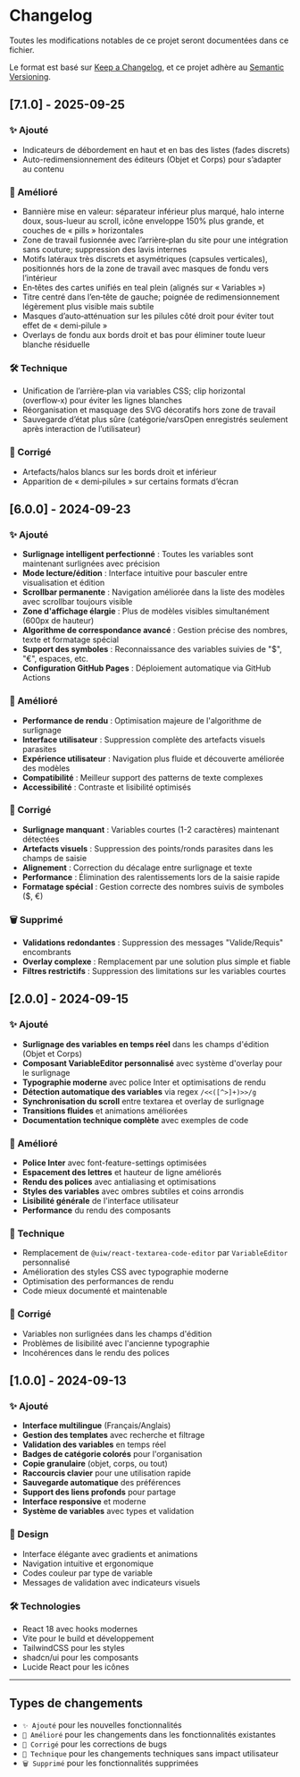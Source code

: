 # Changelog

Toutes les modifications notables de ce projet seront documentées dans ce fichier.

Le format est basé sur [Keep a Changelog](https://keepachangelog.com/fr/1.0.0/),
et ce projet adhère au [Semantic Versioning](https://semver.org/spec/v2.0.0.html).

## [7.1.0] - 2025-09-25

### ✨ Ajouté

- Indicateurs de débordement en haut et en bas des listes (fades discrets)
- Auto-redimensionnement des éditeurs (Objet et Corps) pour s’adapter au contenu

### 🎨 Amélioré

- Bannière mise en valeur: séparateur inférieur plus marqué, halo interne doux, sous-lueur au scroll, icône enveloppe 150% plus grande, et couches de « pills » horizontales
- Zone de travail fusionnée avec l’arrière‑plan du site pour une intégration sans couture; suppression des lavis internes
- Motifs latéraux très discrets et asymétriques (capsules verticales), positionnés hors de la zone de travail avec masques de fondu vers l’intérieur
- En‑têtes des cartes unifiés en teal plein (alignés sur « Variables »)
- Titre centré dans l’en‑tête de gauche; poignée de redimensionnement légèrement plus visible mais subtile
- Masques d’auto‑atténuation sur les pilules côté droit pour éviter tout effet de « demi‑pilule »
- Overlays de fondu aux bords droit et bas pour éliminer toute lueur blanche résiduelle

### 🛠️ Technique

- Unification de l’arrière‑plan via variables CSS; clip horizontal (overflow‑x) pour éviter les lignes blanches
- Réorganisation et masquage des SVG décoratifs hors zone de travail
- Sauvegarde d’état plus sûre (catégorie/varsOpen enregistrés seulement après interaction de l’utilisateur)

### 🐛 Corrigé

- Artefacts/halos blancs sur les bords droit et inférieur
- Apparition de « demi‑pilules » sur certains formats d’écran

## [6.0.0] - 2024-09-23

### ✨ Ajouté

- **Surlignage intelligent perfectionné** : Toutes les variables sont maintenant surlignées avec précision
- **Mode lecture/édition** : Interface intuitive pour basculer entre visualisation et édition
- **Scrollbar permanente** : Navigation améliorée dans la liste des modèles avec scrollbar toujours visible
- **Zone d'affichage élargie** : Plus de modèles visibles simultanément (600px de hauteur)
- **Algorithme de correspondance avancé** : Gestion précise des nombres, texte et formatage spécial
- **Support des symboles** : Reconnaissance des variables suivies de "$", "€", espaces, etc.
- **Configuration GitHub Pages** : Déploiement automatique via GitHub Actions

### 🔧 Amélioré

- **Performance de rendu** : Optimisation majeure de l'algorithme de surlignage
- **Interface utilisateur** : Suppression complète des artefacts visuels parasites
- **Expérience utilisateur** : Navigation plus fluide et découverte améliorée des modèles
- **Compatibilité** : Meilleur support des patterns de texte complexes
- **Accessibilité** : Contraste et lisibilité optimisés

### 🐛 Corrigé

- **Surlignage manquant** : Variables courtes (1-2 caractères) maintenant détectées
- **Artefacts visuels** : Suppression des points/ronds parasites dans les champs de saisie
- **Alignement** : Correction du décalage entre surlignage et texte
- **Performance** : Élimination des ralentissements lors de la saisie rapide
- **Formatage spécial** : Gestion correcte des nombres suivis de symboles ($, €)

### 🗑️ Supprimé

- **Validations redondantes** : Suppression des messages "Valide/Requis" encombrants
- **Overlay complexe** : Remplacement par une solution plus simple et fiable
- **Filtres restrictifs** : Suppression des limitations sur les variables courtes

## [2.0.0] - 2024-09-15

### ✨ Ajouté

- **Surlignage des variables en temps réel** dans les champs d'édition (Objet et Corps)
- **Composant VariableEditor personnalisé** avec système d'overlay pour le surlignage
- **Typographie moderne** avec police Inter et optimisations de rendu
- **Détection automatique des variables** via regex `/<<([^>]+)>>/g`
- **Synchronisation du scroll** entre textarea et overlay de surlignage
- **Transitions fluides** et animations améliorées
- **Documentation technique complète** avec exemples de code

### 🎨 Amélioré

- **Police Inter** avec font-feature-settings optimisées
- **Espacement des lettres** et hauteur de ligne améliorés
- **Rendu des polices** avec antialiasing et optimisations
- **Styles des variables** avec ombres subtiles et coins arrondis
- **Lisibilité générale** de l'interface utilisateur
- **Performance** du rendu des composants

### 🔧 Technique

- Remplacement de `@uiw/react-textarea-code-editor` par `VariableEditor` personnalisé
- Amélioration des styles CSS avec typographie moderne
- Optimisation des performances de rendu
- Code mieux documenté et maintenable

### 🐛 Corrigé

- Variables non surlignées dans les champs d'édition
- Problèmes de lisibilité avec l'ancienne typographie
- Incohérences dans le rendu des polices

## [1.0.0] - 2024-09-13

### ✨ Ajouté

- **Interface multilingue** (Français/Anglais)
- **Gestion des templates** avec recherche et filtrage
- **Validation des variables** en temps réel
- **Badges de catégorie colorés** pour l'organisation
- **Copie granulaire** (objet, corps, ou tout)
- **Raccourcis clavier** pour une utilisation rapide
- **Sauvegarde automatique** des préférences
- **Support des liens profonds** pour partage
- **Interface responsive** et moderne
- **Système de variables** avec types et validation

### 🎨 Design

- Interface élégante avec gradients et animations
- Navigation intuitive et ergonomique
- Codes couleur par type de variable
- Messages de validation avec indicateurs visuels

### 🛠️ Technologies

- React 18 avec hooks modernes
- Vite pour le build et développement
- TailwindCSS pour les styles
- shadcn/ui pour les composants
- Lucide React pour les icônes

---

## Types de changements

- `✨ Ajouté` pour les nouvelles fonctionnalités
- `🎨 Amélioré` pour les changements dans les fonctionnalités existantes
- `🐛 Corrigé` pour les corrections de bugs
- `🔧 Technique` pour les changements techniques sans impact utilisateur
- `🗑️ Supprimé` pour les fonctionnalités supprimées
